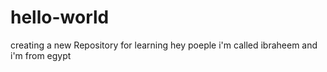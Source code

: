 # hello-world
creating a new Repository for learning
hey poeple
i'm called ibraheem and i'm from egypt
